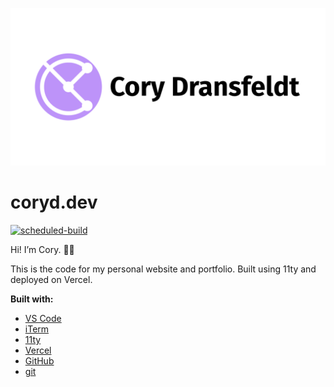 ![Cory Dransfeldt](/src/assets/img/social-card.png)

# coryd.dev

[![scheduled-build](https://github.com/cdransf/coryd.dev/actions/workflows/scheduled-build.yaml/badge.svg)](https://github.com/cdransf/coryd.dev/actions/workflows/scheduled-build.yaml)

Hi! I’m Cory. 👋🏻

This is the code for my personal website and portfolio. Built using 11ty and
deployed on Vercel.

**Built with:**

- [VS Code](https://code.visualstudio.com)
- [iTerm](https://iterm2.com)
- [11ty](https://www.11ty.dev)
- [Vercel](https://vercel.com)
- [GitHub](https://github.com)
- [git](https://git-scm.com)
